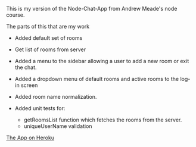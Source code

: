 This is my version of the Node-Chat-App from Andrew Meade's node course.

The parts of this that are my work

- Added default set of rooms

- Get list of rooms from server

- Added a menu to the sidebar allowing a user to add a new room or exit the chat.

- Added a dropdown menu of default rooms and active rooms to the log-in screen

- Added room name normalization.

- Added unit tests for:
  + getRoomsList function which fetches the rooms from the server.
  + uniqueUserName validation

 [The App on Heroku](https://serene-sea-29396.herokuapp.com/)



